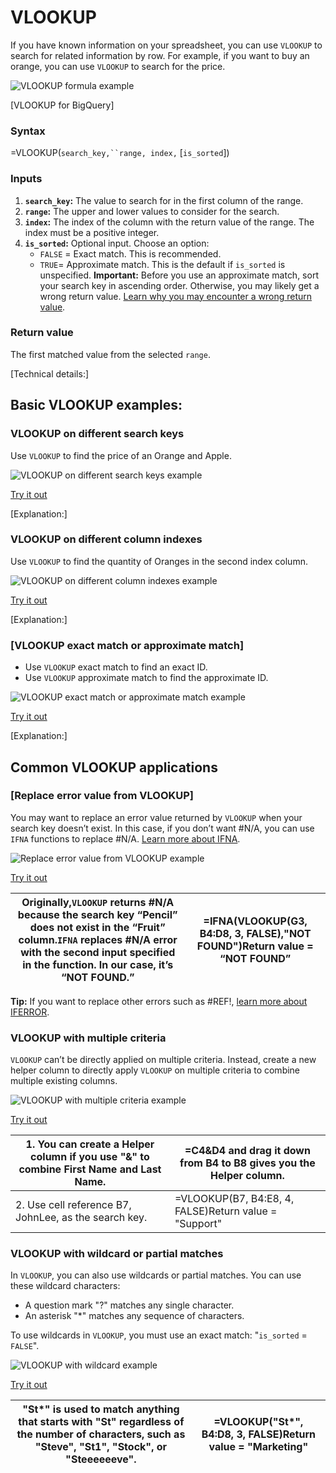 # VLOOKUP

If you have known information on your spreadsheet, you can use `VLOOKUP` to search for related information by row. For example, if you want to buy an orange, you can use `VLOOKUP` to search for the price.

![VLOOKUP formula example](https://lh3.googleusercontent.com/VOvPOX4k-wVnkNEPEX_HcOAjOu-xMtEdwAfK_CrcNVfBVVRNDBocpF2C2T5ZvYX2yytH=w761)

[VLOOKUP for BigQuery]

### Syntax

=VLOOKUP(`search_key,``range, index,` [`is_sorted`])

### **Inputs**

1. **`search_key`:** The value to search for in the first column of the range.
2. **`range`:** The upper and lower values to consider for the search.
3. **`index`:** The index of the column with the return value of the range. The index must be a positive integer.
4. **`is_sorted`:** Optional input. Choose an option:
   * `FALSE` = Exact match. This is recommended.
   * `TRUE`= Approximate match. This is the default if `is_sorted` is unspecified.
     **Important:** Before you use an approximate match, sort your search key in ascending order. Otherwise, you may likely get a wrong return value. [Learn why you may encounter a wrong return value](https://support.google.com/docs/answer/3093318?hl=en#Vlookupexactorapproximatetitle).

### Return value

The first matched value from the selected `range`.

[Technical details:]

## Basic VLOOKUP examples:

### **VLOOKUP on different search keys**

Use `VLOOKUP` to find the price of an Orange and Apple.

![VLOOKUP on different search keys example](https://lh3.googleusercontent.com/nbSF_Z-8BJm1TYvGotGscAJxvvP4MRLr-uZwUoA6nJb3-Yv9LOH3BQpofd65Acgj060=w706)

[Try it out](https://docs.google.com/spreadsheets/d/1NrLakbxIxEqvu31Pgzg5HNRo6rhXlvFSiBkEXI7I4ks/copy#gid=1562879455)

[Explanation:]

### VLOOKUP on different column indexes

Use `VLOOKUP` to find the quantity of Oranges in the second index column.

![VLOOKUP on different column indexes example](https://lh3.googleusercontent.com/X0T3U0COy9qgkVzJugyITBwH-2W2vH7Qng4yVh_LiL7mm145NFA4fTG1ul-gEbVQptA=w800)

[Try it out](https://docs.google.com/spreadsheets/d/1NrLakbxIxEqvu31Pgzg5HNRo6rhXlvFSiBkEXI7I4ks/copy#gid=2055913414)

[Explanation:]

### [VLOOKUP exact match or approximate match]

* Use `VLOOKUP` exact match to find an exact ID.
* Use `VLOOKUP` approximate match to find the approximate ID.

![VLOOKUP exact match or approximate match example](https://lh3.googleusercontent.com/VSFyToHtnKjpYO_i2kn0xPSBgu7063rLobXCdVitBmaVXb01SZdLMfxizkgHIQ8_iR5Q=w800)

[Try it out](https://docs.google.com/spreadsheets/d/1NrLakbxIxEqvu31Pgzg5HNRo6rhXlvFSiBkEXI7I4ks/copy#gid=61262510)

[Explanation:]

## Common VLOOKUP applications

### [Replace error value from VLOOKUP]

You may want to replace an error value returned by `VLOOKUP` when your search key doesn’t exist. In this case, if you don’t want #N/A, you can use `IFNA` functions to replace #N/A. [Learn more about IFNA](https://support.google.com/docs/answer/3093318?hl=en#vlookupifna).

![Replace error value from VLOOKUP example](https://lh3.googleusercontent.com/khBezbYJdKWQn7RJM_g7G5z0ZqC09NozbEdrhTVA1vlRUymhxn3anEaA8zJHEMV2H8k=w800)

[Try it out](https://docs.google.com/spreadsheets/d/1NrLakbxIxEqvu31Pgzg5HNRo6rhXlvFSiBkEXI7I4ks/copy#gid=361679153)


| Originally,`VLOOKUP` returns #N/A because the search key “Pencil” does not exist in the “Fruit” column.`IFNA` replaces #N/A error with the second input specified in the function. In our case, it’s “NOT FOUND.” | =IFNA(VLOOKUP(G3, B4:D8, 3, FALSE),"NOT FOUND")Return value = “NOT FOUND” |
| -------------------------------------------------------------------------------------------------------------------------------------------------------------------------------------------------------------------------- | --------------------------------------------------------------------------- |

**Tip:** If you want to replace other errors such as #REF!, [learn more about IFERROR](https://support.google.com/docs/answer/3093304).

### VLOOKUP with multiple criteria

`VLOOKUP` can’t be directly applied on multiple criteria. Instead, create a new helper column to directly apply `VLOOKUP` on multiple criteria to combine multiple existing columns.

![VLOOKUP with multiple criteria example](https://lh3.googleusercontent.com/3K_fM8i53zmH8r6HXpBERQXjP94kWbuXPWeB9rW4GU9d4LAZh8UPvRFtEPBXvMFv3g=w800)

[Try it out](https://docs.google.com/spreadsheets/d/1NrLakbxIxEqvu31Pgzg5HNRo6rhXlvFSiBkEXI7I4ks/copy#gid=714315357)


| 1. You can create a Helper column if you use "&" to combine First Name and Last Name. | =C4&D4 and drag it down from B4 to B8 gives you the Helper column. |
| ------------------------------------------------------------------------------------- | ------------------------------------------------------------------ |
| 2. Use cell reference B7, JohnLee, as the search key.                                 | =VLOOKUP(B7, B4:E8, 4, FALSE)Return value = "Support"              |

### VLOOKUP with wildcard or partial matches

In `VLOOKUP`, you can also use wildcards or partial matches. You can use these wildcard characters:

* A question mark "?" matches any single character.
* An asterisk "\*" matches any sequence of characters.

To use wildcards in `VLOOKUP`, you must use an exact match: "`is_sorted` = `FALSE`".

![VLOOKUP with wildcard example](https://lh3.googleusercontent.com/Q7wQop75P9Qpl6jlZBAiZVKwwH7Jh-EicmKhxVOtyjRNdTeu_GLRN_2tK5MOohDS8fg=w800)

[Try it out](https://docs.google.com/spreadsheets/d/1NrLakbxIxEqvu31Pgzg5HNRo6rhXlvFSiBkEXI7I4ks/copy#gid=562610592)


| "St\*" is used to match anything that starts with "St" regardless of the number of characters, such as "Steve", "St1", "Stock", or "Steeeeeeve". | =VLOOKUP("St\*", B4:D8, 3, FALSE)Return value = "Marketing" |
| ------------------------------------------------------------------------------------------------------------------------------------------------ | ----------------------------------------------------------- |
